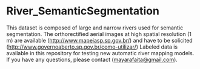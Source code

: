 # River_SemanticSegmentation
This dataset is composed of large and narrow rivers used for semantic segmentation. 
The orthorectified aerial images at high spatial resolution (1 m) are available (http://www.mapeiasp.sp.gov.br/) and have to be solicited (http://www.governoaberto.sp.gov.br/como-utilizar/)
Labeled data is available in this repository for testing new automatic river mapping models.
If you have any questions, please contact (mayarafaita@gmail.com).
